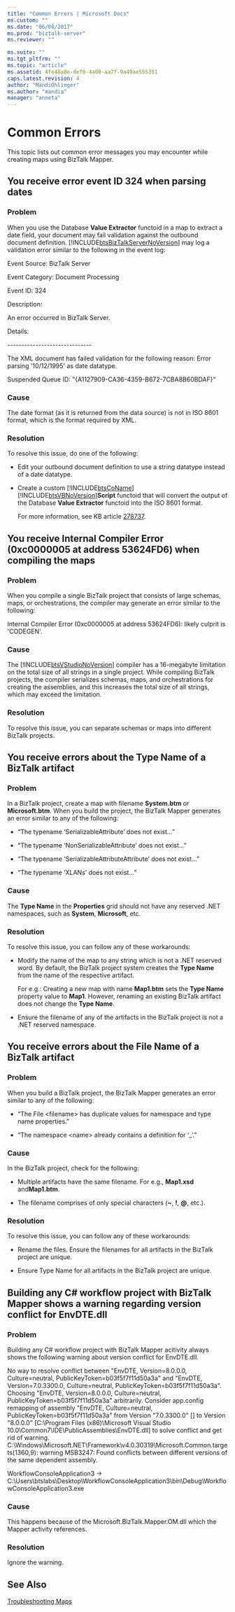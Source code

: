 ```yaml
---
title: "Common Errors | Microsoft Docs"
ms.custom: ""
ms.date: "06/08/2017"
ms.prod: "biztalk-server"
ms.reviewer: ""

ms.suite: ""
ms.tgt_pltfrm: ""
ms.topic: "article"
ms.assetid: 4fe48a8e-def0-4a00-aa7f-9a49ae555351
caps.latest.revision: 4
author: "MandiOhlinger"
ms.author: "mandia"
manager: "anneta"
---
```

# Common Errors
This topic lists out common error messages you may encounter while creating maps using BizTalk Mapper.  
  
## You receive error event ID 324 when parsing dates  
  
### Problem  
 When you use the Database **Value Extractor** functoid in a map to extract a date field, your document may fail validation against the outbound document definition. [!INCLUDE[btsBizTalkServerNoVersion](../includes/btsbiztalkservernoversion-md.md)] may log a validation error similar to the following in the event log:  
  
 Event Source: BizTalk Server  
  
 Event Category: Document Processing  
  
 Event ID: 324  
  
 Description:  
  
 An error occurred in BizTalk Server.  
  
 Details:  
  
 -----------------------------\-  
  
 The XML document has failed validation for the following reason: Error parsing '10/12/1995' as date datatype.  
  
 Suspended Queue ID: "{A1127909-CA36-4359-B672-7CBA8B60BDAF}"  
  
### Cause  
 The date format (as it is returned from the data source) is not in ISO 8601 format, which is the format required by XML.  
  
### Resolution  
 To resolve this issue, do one of the following:  
  
- Edit your outbound document definition to use a string datatype instead of a date datatype.  
  
- Create a custom [!INCLUDE[btsCoName](../includes/btsconame-md.md)][!INCLUDE[btsVBNoVersion](../includes/btsvbnoversion-md.md)]**Script** functoid that will convert the output of the Database **Value Extractor** functoid into the ISO 8601 format.  
  
  For more information, see KB article [278737](http://support.microsoft.com/kb/278737/en-us).  
  
## You receive Internal Compiler Error (0xc0000005 at address 53624FD6) when compiling the maps  
  
### Problem  
 When you compile a single BizTalk project that consists of large schemas, maps, or orchestrations, the compiler may generate an error similar to the following:  
  
 Internal Compiler Error (0xc0000005 at address 53624FD6): likely culprit is 'CODEGEN'.  
  
### Cause  
 The [!INCLUDE[btsVStudioNoVersion](../includes/btsvstudionoversion-md.md)] compiler has a 16-megabyte limitation on the total size of all strings in a single project. While compiling BizTalk projects, the compiler serializes schemas, maps, and orchestrations for creating the assemblies, and this increases the total size of all strings, which may exceed the limitation.  
  
### Resolution  
 To resolve this issue, you can separate schemas or maps into different BizTalk projects.  
  
## You receive errors about the Type Name of a BizTalk artifact  
  
### Problem  
 In a BizTalk project, create a map with filename **System.btm** or **Microsoft.btm**. When you build the project, the BizTalk Mapper generates an error similar to any of the following:  
  
-   “The typename ‘SerializableAttribute’ does not exist…”  
  
-   “The typename ‘NonSerializableAttribute’ does not exist…”  
  
-   “The typename ‘SerializableAttributeAttribute’ does not exist…”  
  
-   “The typename ‘XLANs’ does not exist…”  
  
### Cause  
 The **Type Name** in the **Properties** grid should not have any reserved .NET namespaces, such as **System**, **Microsoft**, etc.  
  
### Resolution  
 To resolve this issue, you can follow any of these workarounds:  
  
-   Modify the name of the map to any string which is not a .NET reserved word. By default, the BizTalk project system creates the **Type Name** from the name of the respective artifact.  
  
     For e.g.: Creating a new map with name **Map1.btm** sets the **Type Name** property value to **Map1**. However, renaming an existing BizTalk artifact does not change the **Type Name**.  
  
-   Ensure the filename of any of the artifacts in the BizTalk project is not a .NET reserved namespace.  
  
## You receive errors about the File Name of a BizTalk artifact  
  
### Problem  
 When you build a BizTalk project, the BizTalk Mapper generates an error similar to any of the following:  
  
-   “The File \<filename\> has duplicate values for namespace and type name properties.”  
  
-   “The namespace \<name\> already contains a definition for ‘_’.”  
  
### Cause  
 In the BizTalk project, check for the following:  
  
-   Multiple artifacts have the same filename. For e.g., **Map1.xsd** and**Map1.btm**.  
  
-   The filename comprises of only special characters (**~**, **!**, **@**, etc.).  
  
### Resolution  
 To resolve this issue, you can follow any of these workarounds:  
  
-   Rename the files. Ensure the filenames for all artifacts in the BizTalk project are unique.  
  
-   Ensure Type Name for all artifacts in the BizTalk project are unique.  
  
## Building any C# workflow project with BizTalk Mapper shows a warning regarding version conflict for EnvDTE.dll  
  
### Problem  
 Building any C# workflow project with BizTalk Mapper acitivity always shows the following warning about version conflict for EnvDTE.dll.  
  
 No way to resolve conflict between "EnvDTE, Version=8.0.0.0, Culture=neutral, PublicKeyToken=b03f5f7f11d50a3a" and "EnvDTE, Version=7.0.3300.0, Culture=neutral, PublicKeyToken=b03f5f7f11d50a3a". Choosing "EnvDTE, Version=8.0.0.0, Culture=neutral, PublicKeyToken=b03f5f7f11d50a3a" arbitrarily.  Consider app.config remapping of assembly "EnvDTE, Culture=neutral, PublicKeyToken=b03f5f7f11d50a3a" from Version "7.0.3300.0" [] to Version "8.0.0.0" [C:\Program Files (x86)\Microsoft Visual Studio 10.0\Common7\IDE\PublicAssemblies\EnvDTE.dll] to solve conflict and get rid of warning. C:\Windows\Microsoft.NET\Framework\v4.0.30319\Microsoft.Common.targets(1360,9): warning MSB3247: Found conflicts between different versions of the same dependent assembly.  
  
 WorkflowConsoleApplication3 -> C:\Users\btslabs\Desktop\WorkflowConsoleApplication3\bin\Debug\WorkflowConsoleApplication3.exe  
  
### Cause  
 This happens because of the Microsoft.BizTalk.Mapper.OM.dll which the Mapper activity references.  
  
### Resolution  
 Ignore the warning.  
  
## See Also  
 [Troubleshooting Maps](../core/troubleshooting-maps.md)